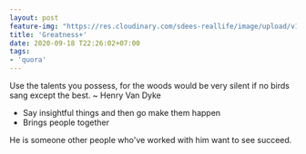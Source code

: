 ```yaml
---
layout: post
feature-img: "https://res.cloudinary.com/sdees-reallife/image/upload/v1555658919/sample_feature_img.png"
title: 'Greatness+'
date: 2020-09-18 T22:26:02+07:00
tags:
- 'quora'
---
```

Use the talents you possess, for the woods would be very silent if no birds sang except the best. ~ Henry Van Dyke

<i class="fa fa-child" style="color:plum"></i>

- Say insightful things and then go make them happen
- Brings people together

He is someone other people who've worked with him want to see succeed.

